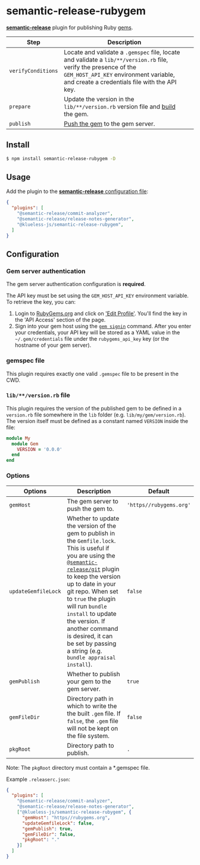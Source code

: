 # semantic-release-rubygem

[**semantic-release**](https://github.com/semantic-release/semantic-release) plugin for publishing Ruby [gems](https://rubygems.org/).

| Step               | Description                                                                                                                                   |                                                                     |
|--------------------|-----------------------------------------------------------------------------------------------------------------------------------------------|---------------------------------------------------------------------|
| `verifyConditions` | Locate and validate a `.gemspec` file, locate and validate a `lib/**/version.rb` file, verify the presence of the `GEM_HOST_API_KEY` environment variable, and create a credentials file with the API key.|                                                                     |
| `prepare`          | Update the version in the `lib/**/version.rb` version file and [build](https://guides.rubygems.org/command-reference/#gem-build) the gem.                                      |                                                                     |
| `publish`          | [Push the gem](https://guides.rubygems.org/command-reference/#gem-push) to the gem server.                                                                |                                                                     |

## Install

```bash
$ npm install semantic-release-rubygem -D
```

## Usage

Add the plugin to the [**semantic-release** configuration file](https://github.com/semantic-release/semantic-release/blob/master/docs/usage/configuration.md#configuration):

```json
{
  "plugins": [
    "@semantic-release/commit-analyzer",
    "@semantic-release/release-notes-generator",
    "@klueless-js/semantic-release-rubygem",
  ]
}
```

## Configuration

### Gem server authentication

The gem server authentication configuration is **required**.

The API key must be set using the `GEM_HOST_API_KEY` environment variable. To retrieve the key, you can:
1. Login to [RubyGems.org](https://rubygems.org) and click on ['Edit Profile'](https://rubygems.org/profile/edit). You'll find the key in the 'API Access' section of the page.
2. Sign into your gem host using the [`gem signin`](https://guides.rubygems.org/command-reference/#gem-signin) command. After you enter your credentials, your API key will be stored as a YAML value in the `~/.gem/credentials` file under the `rubygems_api_key` key (or the hostname of your gem server).

### gemspec file

This plugin requires exactly one valid `.gemspec` file to be present in the CWD.

### `lib/**/version.rb` file

This plugin requires the version of the published gem to be defined in a `version.rb` file somewhere in the `lib` folder (e.g. `lib/my/gem/version.rb`). The version itself must be defined as a constant named `VERSION` inside the file:
```ruby
module My
  module Gem
    VERSION = '0.0.0'
  end
end

```

### Options

| Options      | Description                                                                                                         | Default                                                                                                                          |
|--------------|---------------------------------------------------------------------------------------------------------------------|----------------------------------------------------------------------------------------------------------------------------------|
| `gemHost` | The gem server to push the gem to.  | `'https//rubygems.org'` |
| `updateGemfileLock` | Whether to update the version of the gem to publish in the `Gemfile.lock`. This is useful if you are using the [`@semantic-release/git`](https://github.com/semantic-release/git) plugin to keep the version up to date in your git repo. When set to `true` the plugin will run `bundle install` to update the version. If another command is desired, it can be set by passing a string (e.g. `bundle appraisal install`). | `false` |
| `gemPublish` | Whether to publish your gem to the gem server. | `true` |
| `gemFileDir` | Directory path in which to write the the built `.gem` file. If `false`, the `.gem` file will not be kept on the file system. | `false` |
| `pkgRoot`    | Directory path to publish.	 | `.` | 

Note: The `pkgRoot` directory must contain a *.gemspec file.

Example `.releaserc.json`:

```json
{
  "plugins": [
    "@semantic-release/commit-analyzer",
    "@semantic-release/release-notes-generator",
    ["@klueless-js/semantic-release-rubygem", {
      "gemHost": "https//rubygems.org",
      "updateGemfileLock": false,
      "gemPublish": true,
      "gemFileDir": false,
      "pkgRoot": "."
    }]
  ]
}
```
